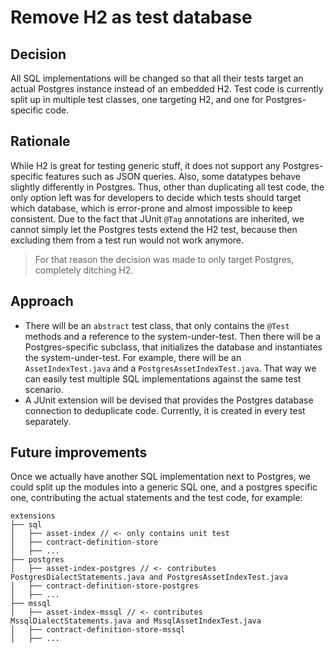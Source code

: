 # Remove H2 as test database

## Decision

All SQL implementations will be changed so that all their tests target an actual Postgres instance instead of an
embedded H2. Test code is currently split up in multiple test classes, one targeting H2, and one for Postgres-specific
code.

## Rationale

While H2 is great for testing generic stuff, it does not support any Postgres-specific features such as JSON queries.
Also, some datatypes behave slightly differently in Postgres. Thus, other than duplicating all test code, the only
option left was for developers to decide which tests should target which database, which is error-prone and almost
impossible to keep consistent. Due to the fact that JUnit `@Tag` annotations are inherited, we cannot simply let the
Postgres tests extend the H2 test, because then excluding them from a test run would not work anymore.

> For that reason the decision was made to only target Postgres, completely ditching H2.

## Approach

- There will be an `abstract` test class, that only contains the `@Test` methods and a reference to the
  system-under-test. Then there will be a Postgres-specific subclass, that initializes the database and instantiates the
  system-under-test. For example, there will be an `AssetIndexTest.java` and a `PostgresAssetIndexTest.java`. That way
  we can easily test multiple SQL implementations against the same test scenario.
- A JUnit extension will be devised that provides the Postgres database connection to deduplicate code. Currently, it is
  created in every test separately.

## Future improvements

Once we actually have another SQL implementation next to Postgres, we could split up the modules into a generic SQL one,
and a postgres specific one, contributing the actual statements and the test code, for example:

```
extensions
├── sql
│   ├── asset-index // <- only contains unit test
│   ├── contract-definition-store
│   ├── ...
├── postgres
│   ├── asset-index-postgres // <- contributes PostgresDialectStatements.java and PostgresAssetIndexTest.java
│   ├── contract-definition-store-postgres
│   ├── ...
├── mssql 
│   ├── asset-index-mssql // <- contributes MssqlDialectStatements.java and MssqlAssetIndexTest.java
│   ├── contract-definition-store-mssql
│   ├── ...

```